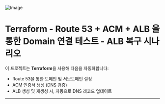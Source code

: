 ![Image](https://github.com/user-attachments/assets/8e0f82cc-dc95-4a94-a60a-c850a048f154)

# Terraform - Route 53 + ACM + ALB 을 통한 Domain 연결 테스트 - ALB 복구 시나리오

이 프로젝트는 **Terraform**을 사용해 다음을 자동화합니다:

- Route 53을 통한 도메인 및 서브도메인 설정
- ACM 인증서 생성 (DNS 검증)
- ALB 생성 및 재생성 시, 자동으로 DNS 레코드 업데이트

---


